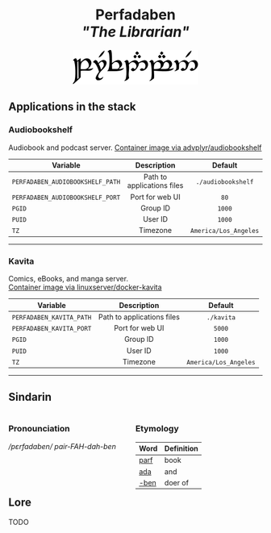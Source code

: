 <div align="center">

# Perfadaben <br>_"The Librarian"_

<img src="../resources/images/perfadaben.svg" alt="Perfadaben written in Tengwar" style="max-width:100%;">

</div>

## Applications in the stack

### Audiobookshelf

Audiobook and podcast server.
[Container image via advplyr/audiobookshelf](https://github.com/advplyr/audiobookshelf)

| Variable                         |        Description         |        Default        |
| -------------------------------- | :------------------------: | :-------------------: |
| `PERFADABEN_AUDIOBOOKSHELF_PATH` | Path to applications files |  `./audiobookshelf`   |
| `PERFADABEN_AUDIOBOOKSHELF_PORT` |      Port for web UI       |         `80`          |
| `PGID`                           |          Group ID          |        `1000`         |
| `PUID`                           |          User ID           |        `1000`         |
| `TZ`                             |          Timezone          | `America/Los_Angeles` |

---

### Kavita

Comics, eBooks, and manga server.  
[Container image via linuxserver/docker-kavita](https://github.com/linuxserver/docker-kavita)

| Variable                 |        Description         |        Default        |
| ------------------------ | :------------------------: | :-------------------: |
| `PERFADABEN_KAVITA_PATH` | Path to applications files |      `./kavita`       |
| `PERFADABEN_KAVITA_PORT` |      Port for web UI       |        `5000`         |
| `PGID`                   |          Group ID          |        `1000`         |
| `PUID`                   |          User ID           |        `1000`         |
| `TZ`                     |          Timezone          | `America/Los_Angeles` |

---

## Sindarin

<div style="width:49%; margin-right:1%; float:left;">

### Pronounciation

_/pɛrfadaben/_
_pair-FAH-dah-ben_

</div>

<div style="width:49%; margin-right:1%; float:left;">

### Etymology

| Word                                      | Definition |
| ----------------------------------------- | ---------- |
| [parf](https://www.elfdict.com/wt/129642) | book       |
| [ada](https://www.elfdict.com/wt/20933)   | and        |
| [-ben](https://www.elfdict.com/wt/21109)  | doer of    |

</div>

## Lore

TODO
